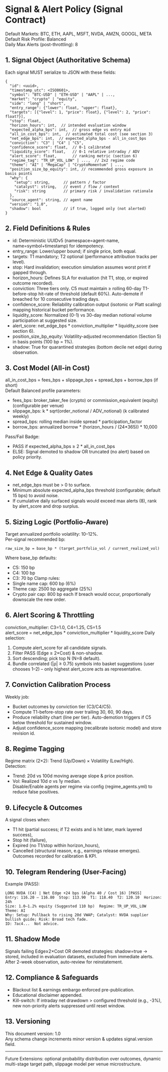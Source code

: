 # Signal & Alert Policy (Signal Contract)

Default Markets: BTC, ETH, AAPL, MSFT, NVDA, AMZN, GOOGL, META  
Default Risk Profile: Balanced  
Daily Max Alerts (post-throttling): 8

## 1. Signal Object (Authoritative Schema)
Each signal MUST serialize to JSON with these fields:
```
{
  "id": <uuid>,
  "timestamp_utc": <ISO8601>,
  "symbol": "BTC-USD" | "ETH-USD" | "AAPL" | ...,
  "market": "crypto" | "equity",
  "side": "long" | "short",
  "entry_range": {"lower": float, "upper": float},
  "targets": [{"level": 1, "price": float}, {"level": 2, "price": float?}],
  "stop": float,
  "horizon_hours": int,  // intended evaluation window
  "expected_alpha_bps": int,  // gross edge vs entry mid
  "all_in_cost_bps": int,  // estimated total cost (see section 3)
  "net_edge_bps": int,  // expected_alpha_bps - all_in_cost_bps
  "conviction": "C3" | "C4" | "C5",
  "confidence_score": float,  // 0-1 calibrated
  "liquidity_score": float,   // 0-1 relative intraday / ADV
  "alert_score": float,       // ranking metric (section 6)
  "regime_tag": "TR_UP_VOL_LOW" | ...,  // 2x2 regime code
  "theme": "AI" | "MegaCap" | "CryptoMomentum" | ...,
  "position_size_bp_equity": int, // recommended gross exposure in basis points
  "why": {
    "setup": string,      // pattern / factor
    "catalyst": string,   // event / flow / context
    "risk": string        // primary risk / invalidation rationale
  },
  "source_agent": string, // agent name
  "version": "1.0",
  "shadow": bool          // if true, logged only (not alerted)
}
```

## 2. Field Definitions & Rules
- id: Deterministic UUIDv5 (namespace=agent-name, name=symbol+timestamp) for idempotency.
- entry_range: Lower/upper bound; if single price, both equal.
- targets: T1 mandatory; T2 optional (performance attribution tracks per level).
- stop: Hard invalidation; execution simulation assumes worst print if gapped through.
- horizon_hours: Defines SLA for evaluation (hit T1, stop, or expired outcome recorded).
- conviction: Three tiers only. C5 must maintain ≥ rolling 60-day T1-before-stop hit-rate of threshold (default 60%). Auto-demote if breached for 10 consecutive trading days.
- confidence_score: Reliability calibration output (isotonic or Platt scaling) mapping historical bucket performance.
- liquidity_score: Normalized (0-1) vs 30-day median notional volume participation at suggested size.
- alert_score: net_edge_bps * conviction_multiplier * liquidity_score (see section 6).
- position_size_bp_equity: Volatility-adjusted recommendation (Section 5) in basis points (100 bp = 1%).
- shadow: True for quarantined strategies (bottom decile net edge) during observation.

## 3. Cost Model (All-in Cost)
all_in_cost_bps = fees_bps + slippage_bps + spread_bps + borrow_bps (if short)  
Default Balanced profile parameters:
- fees_bps: broker_taker_fee (crypto) or commission_equivalent (equity) (configurable per venue)
- slippage_bps: k * sqrt(order_notional / ADV_notional) (k calibrated weekly)
- spread_bps: rolling median inside spread * participation_factor
- borrow_bps: annualized borrow * (horizon_hours / (24*365)) * 10,000

Pass/Fail Badge:
- PASS if expected_alpha_bps ≥ 2 * all_in_cost_bps
- ELSE: Signal demoted to shadow OR truncated (no alert) based on policy priority.

## 4. Net Edge & Quality Gates
- net_edge_bps must be > 0 to surface.
- Minimum absolute expected_alpha_bps threshold (configurable; default 15 bps) to avoid noise.
- If cumulative daily surfaced signals would exceed max alerts (8), rank by alert_score and drop surplus.

## 5. Sizing Logic (Portfolio-Aware)
Target annualized portfolio volatility: 10–12%.  
Per-signal recommended bp:
```
raw_size_bp = base_bp * (target_portfolio_vol / current_realized_vol)
```
Where base_bp defaults:
- C5: 150 bp
- C4: 100 bp
- C3: 70 bp
Clamp rules:
- Single name cap: 600 bp (6%)
- Theme cap: 2500 bp aggregate (25%)
- Crypto pair cap: 800 bp each
If breach would occur, proportionally downscale the new order.

## 6. Alert Scoring & Throttling
conviction_multiplier: C3=1.0, C4=1.25, C5=1.5  
alert_score = net_edge_bps * conviction_multiplier * liquidity_score
Daily selection:
1. Compute alert_score for all candidate signals.
2. Filter PASS (Edge ≥ 2×Cost) & non-shadow.
3. Sort descending; pick top N (N=8 default).
4. Bundle correlated (|ρ| ≥ 0.75) symbols into basket suggestions (user chooses 1–2) – only highest alert_score acts as representative.

## 7. Conviction Calibration Process
Weekly job:
- Bucket outcomes by conviction tier (C3/C4/C5).
- Compute T1-before-stop rate over trailing 30, 60, 90 days.
- Produce reliability chart (line per tier). Auto-demotion triggers if C5 below threshold for sustained window.
- Adjust confidence_score mapping (recalibrate isotonic model) and store revision id.

## 8. Regime Tagging
Regime matrix (2×2): Trend (Up/Down) × Volatility (Low/High).  
Detection: 
- Trend: 20d vs 100d moving average slope & price position.  
- Vol: Realized 10d σ vs 1y median.  
Disable/Enable agents per regime via config (regime_agents.yml) to reduce false positives.

## 9. Lifecycle & Outcomes
A signal closes when:
- T1 hit (partial success; if T2 exists and is hit later, mark layered success),
- Stop hit (failure),
- Expired (no T1/stop within horizon_hours),
- Cancelled (structural reason, e.g., earnings release emerges).  
Outcomes recorded for calibration & KPI.

## 10. Telegram Rendering (User-Facing)
Example (PASS):
```
LONG NVDA (C4) | Net Edge +24 bps (Alpha 40 / Cost 16) [PASS]
Entry: 116.20 – 116.80  Stop: 113.90  T1: 118.40  T2: 120.10  Horizon: 24h
Size: 1.0–1.2% equity (Suggested 110 bp)  Regime: TR_UP_VOL_LOW  Theme: AI
Why: Setup: Pullback to rising 20d VWAP; Catalyst: NVDA supplier bullish guide; Risk: Broad tech fade.
ID: 7ac4...  Not advice.
```

## 11. Shadow Mode
Signals failing Edge≥2×Cost OR demoted strategies: shadow=true → stored, included in evaluation datasets, excluded from immediate alerts. After 2-week observation, auto-review for reinstatement.

## 12. Compliance & Safeguards
- Blackout list & earnings embargo enforced pre-publication.
- Educational disclaimer appended.
- Kill-switch: If intraday net drawdown > configured threshold (e.g., -3%), new non-priority alerts suppressed until reset window.

## 13. Versioning
This document version: 1.0  
Any schema change increments minor version & updates signal.version field.

---
Future Extensions: optional probability distribution over outcomes, dynamic multi-stage target path, slippage model per venue microstructure.
